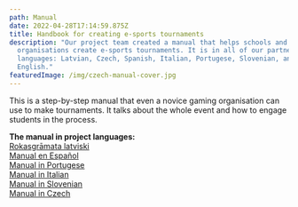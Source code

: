 ```yaml
---
path: Manual
date: 2022-04-28T17:14:59.875Z
title: Handbook for creating e-sports tournaments
description: "Our project team created a manual that helps schools and other
  organisations create e-sports tournaments. It is in all of our partner
  languages: Latvian, Czech, Spanish, Italian, Portugese, Slovenian, and
  English."
featuredImage: /img/czech-manual-cover.jpg
---
```

This is a step-by-step manual that even a novice gaming organisation can use to make tournaments. It talks about the whole event and how to engage students in the process. 

**The manual in project languages:**\
[](https://l.linklyhq.com/l/16eEc)[Rokasgrāmata latviski](https://l.linklyhq.com/l/16eEc)\
[Manual en Español](https://l.linklyhq.com/l/16eF6)\
[Manual in Portugese](https://l.linklyhq.com/l/16eFI)\
[Manual in Italian](https://l.linklyhq.com/l/16eFN)\
[Manual in Slovenian](https://l.linklyhq.com/l/16eFU)\
[Manual in Czech](https://l.linklyhq.com/l/16eFh)